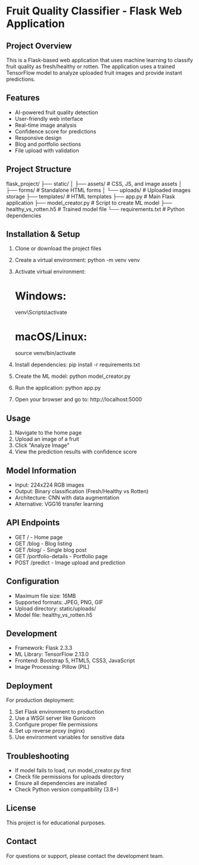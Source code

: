 # Fruit Quality Classifier - Flask Web Application

## Project Overview
This is a Flask-based web application that uses machine learning to classify fruit quality as fresh/healthy or rotten. The application uses a trained TensorFlow model to analyze uploaded fruit images and provide instant predictions.

## Features
- AI-powered fruit quality detection
- User-friendly web interface
- Real-time image analysis
- Confidence score for predictions
- Responsive design
- Blog and portfolio sections
- File upload with validation

## Project Structure
flask_project/
├── static/
│   ├── assets/          # CSS, JS, and image assets
│   ├── forms/           # Standalone HTML forms
│   └── uploads/         # Uploaded images storage
├── templates/           # HTML templates
├── app.py              # Main Flask application
├── model_creator.py    # Script to create ML model
├── healthy_vs_rotten.h5 # Trained model file
└── requirements.txt    # Python dependencies

## Installation & Setup

1. Clone or download the project files
2. Create a virtual environment:
   python -m venv venv
   
3. Activate virtual environment:
   # Windows:
   venv\Scripts\activate
   # macOS/Linux:
   source venv/bin/activate

4. Install dependencies:
   pip install -r requirements.txt

5. Create the ML model:
   python model_creator.py

6. Run the application:
   python app.py

7. Open your browser and go to:
   http://localhost:5000

## Usage
1. Navigate to the home page
2. Upload an image of a fruit
3. Click "Analyze Image"
4. View the prediction results with confidence score

## Model Information
- Input: 224x224 RGB images
- Output: Binary classification (Fresh/Healthy vs Rotten)
- Architecture: CNN with data augmentation
- Alternative: VGG16 transfer learning

## API Endpoints
- GET /              - Home page
- GET /blog          - Blog listing
- GET /blog/<id>     - Single blog post
- GET /portfolio-details - Portfolio page
- POST /predict      - Image upload and prediction

## Configuration
- Maximum file size: 16MB
- Supported formats: JPEG, PNG, GIF
- Upload directory: static/uploads/
- Model file: healthy_vs_rotten.h5

## Development
- Framework: Flask 2.3.3
- ML Library: TensorFlow 2.13.0
- Frontend: Bootstrap 5, HTML5, CSS3, JavaScript
- Image Processing: Pillow (PIL)

## Deployment
For production deployment:
1. Set Flask environment to production
2. Use a WSGI server like Gunicorn
3. Configure proper file permissions
4. Set up reverse proxy (nginx)
5. Use environment variables for sensitive data

## Troubleshooting
- If model fails to load, run model_creator.py first
- Check file permissions for uploads directory
- Ensure all dependencies are installed
- Check Python version compatibility (3.8+)

## License
This project is for educational purposes.

## Contact
For questions or support, please contact the development team.
